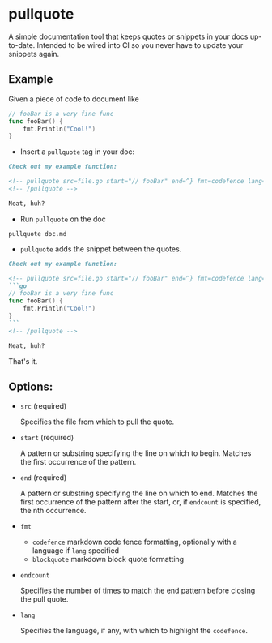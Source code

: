 # pullquote

A simple documentation tool that keeps quotes or snippets in your docs up-to-date. Intended to be wired into CI so you never have to update your snippets again.

## Example

Given a piece of code to document like
```go
// fooBar is a very fine func
func fooBar() {
    fmt.Println("Cool!")
}
```

- Insert a `pullquote` tag in your doc:
```md
Check out my example function:

<!-- pullquote src=file.go start="// fooBar" end=^} fmt=codefence lang=go -->
<!-- /pullquote -->

Neat, huh?
```

- Run `pullquote` on  the doc
```shell
pullquote doc.md
```

- `pullquote` adds the snippet between the quotes.
~~~md
Check out my example function:

<!-- pullquote src=file.go start="// fooBar" end=^} fmt=codefence lang=go -->
```go
// fooBar is a very fine func
func fooBar() {
    fmt.Println("Cool!")
}
```
<!-- /pullquote -->

Neat, huh?
~~~

That's it.

## Options:

- `src` (required)

    Specifies the file from which to pull the quote.


- `start` (required)

    A pattern or substring specifying the line on which to begin. Matches the first occurrence of the pattern.

- `end` (required)

    A pattern or substring specifying the line on which to end. Matches the first occurrence of the pattern after the start, or, if `endcount` is specified, the nth occurrence.

- `fmt`
    - `codefence` markdown code fence formatting, optionally with a language if `lang` specified
    - `blockquote` markdown block quote formatting

- `endcount`

    Specifies the number of times to match the end pattern before closing the pull quote.

- `lang`

    Specifies the language, if any, with which to highlight the `codefence`.